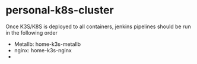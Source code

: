 # personal-k8s-cluster

Once K3S/K8S is deployed to all containers, jenkins pipelines should be run in the following order

- Metallb: home-k3s-metallb
- nginx: home-k3s-nginx
-
